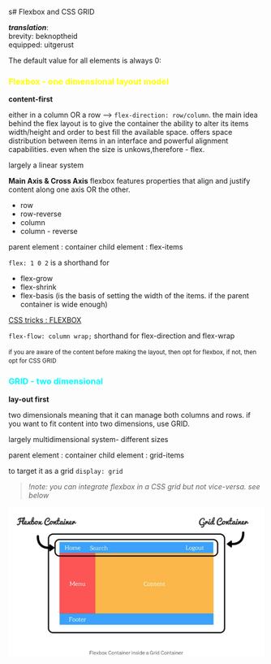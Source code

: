 s# Flexbox and CSS GRID

***translation***: <br>
brevity: beknoptheid
<br>
equipped: uitgerust


The default value for all elements is always 0: 

### <span style="color:yellow">Flexbox - one dimensional layout model</span>
**content-first**

either in a column OR a row --> `flex-direction: row/column`.
the main idea behind the flex layout is to give the container the ability to alter its items width/height and order to best fill the available space. offers space distribution between items in an interface and powerful alignment capabilities.
even when the size is unkows,therefore - flex.

largely a linear system

**Main Axis & Cross Axis**
flexbox features properties that align and justify content along one axis OR the other.

- row
- row-reverse
- column
- column - reverse

parent element : container
child element : flex-items

`flex: 1 0 2`  is a shorthand for
- flex-grow
- flex-shrink
- flex-basis (is the basis of setting the width of the items. if the parent container is wide enough)

[CSS tricks : FLEXBOX ](https://css-tricks.com/snippets/css/a-guide-to-flexbox/)

`flex-flow: column wrap;` shorthand for flex-direction and flex-wrap


<small>if you are aware of the content before making the layout, then opt for flexbox, if not, then opt for CSS GRID</small>



### <span style="color:cyan"> GRID - two dimensional</span>
**lay-out first**

two dimensionals meaning that it can manage both columns and rows. if you want to fit content into two dimensions, use GRID.

largely multidimensional system- different sizes


parent element : container
child element : grid-items

to target it as a grid `display: grid`
<br>


> *!note: you can  integrate flexbox in a CSS grid but not vice-versa. see below*

![image from usecase flexbox in css grid](./img/Screenshot%202022-05-25%20at%2015.47.12.png)














